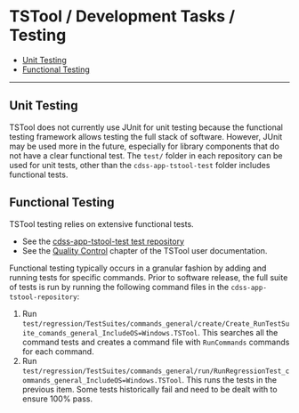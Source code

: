 # TSTool / Development Tasks / Testing #

* [Unit Testing](#unit-testing)
* [Functional Testing](#functional-testing)

------------------

## Unit Testing ##

TSTool does not currently use JUnit for unit testing because the functional testing framework allows testing the full stack of software.
However, JUnit may be used more in the future, especially for library components that do not have a clear functional test.
The `test/` folder in each repository can be used for unit tests, other than the `cdss-app-tstool-test` folder includes functional tests.

## Functional Testing ##

TSTool testing relies on extensive functional tests.

* See the [cdss-app-tstool-test test repository](https://github.com/OpenCDSS/cdss-app-tstool-test)
* See the [Quality Control](http://learn.openwaterfoundation.org/cdss-app-tstool-doc-user/quality-control/quality-control/)
chapter of the TSTool user documentation.

Functional testing typically occurs in a granular fashion by adding and running tests for specific commands.
Prior to software release, the full suite of tests is run by running the following command files in the
`cdss-app-tstool-repository`:

1. Run `test/regression/TestSuites/commands_general/create/Create_RunTestSuite_comands_general_IncludeOS=Windows.TSTool`.
This searches all the command tests and creates a command file with `RunCommands` commands for each command.
2. Run `test/regression/TestSuites/commands_general/run/RunRegressionTest_commands_general_IncludeOS=Windows.TSTool`.
This runs the tests in the previous item.
Some tests historically fail and need to be dealt with to ensure 100% pass.
